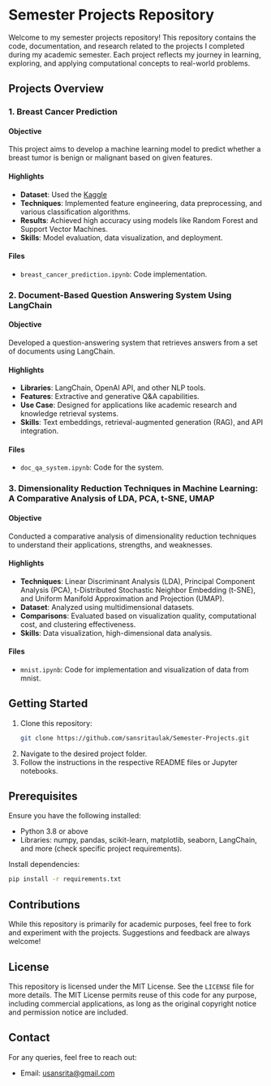 # Semester Projects Repository

Welcome to my semester projects repository! This repository contains the code, documentation, and research related to the projects I completed during my academic semester. Each project reflects my journey in learning, exploring, and applying computational concepts to real-world problems.

## Projects Overview

### 1. Breast Cancer Prediction
#### Objective
This project aims to develop a machine learning model to predict whether a breast tumor is benign or malignant based on given features.

#### Highlights
- **Dataset**: Used the [Kaggle](https://www.kaggle.com/)
- **Techniques**: Implemented feature engineering, data preprocessing, and various classification algorithms.
- **Results**: Achieved high accuracy using models like Random Forest and Support Vector Machines.
- **Skills**: Model evaluation, data visualization, and deployment.

#### Files
- `breast_cancer_prediction.ipynb`: Code implementation.

### 2. Document-Based Question Answering System Using LangChain
#### Objective
Developed a question-answering system that retrieves answers from a set of documents using LangChain.

#### Highlights
- **Libraries**: LangChain, OpenAI API, and other NLP tools.
- **Features**: Extractive and generative Q&A capabilities.
- **Use Case**: Designed for applications like academic research and knowledge retrieval systems.
- **Skills**: Text embeddings, retrieval-augmented generation (RAG), and API integration.

#### Files
- `doc_qa_system.ipynb`: Code for the system.

### 3. Dimensionality Reduction Techniques in Machine Learning: A Comparative Analysis of LDA, PCA, t-SNE, UMAP
#### Objective
Conducted a comparative analysis of dimensionality reduction techniques to understand their applications, strengths, and weaknesses.

#### Highlights
- **Techniques**: Linear Discriminant Analysis (LDA), Principal Component Analysis (PCA), t-Distributed Stochastic Neighbor Embedding (t-SNE), and Uniform Manifold Approximation and Projection (UMAP).
- **Dataset**: Analyzed using multidimensional datasets.
- **Comparisons**: Evaluated based on visualization quality, computational cost, and clustering effectiveness.
- **Skills**: Data visualization, high-dimensional data analysis.

#### Files
- `mnist.ipynb`: Code for implementation and visualization of data from mnist.

## Getting Started
1. Clone this repository:
   ```bash
   git clone https://github.com/sansritaulak/Semester-Projects.git
   ```
2. Navigate to the desired project folder.
3. Follow the instructions in the respective README files or Jupyter notebooks.

## Prerequisites
Ensure you have the following installed:
- Python 3.8 or above
- Libraries: numpy, pandas, scikit-learn, matplotlib, seaborn, LangChain, and more (check specific project requirements).

Install dependencies:
```bash
pip install -r requirements.txt
```

## Contributions
While this repository is primarily for academic purposes, feel free to fork and experiment with the projects. Suggestions and feedback are always welcome!

## License
This repository is licensed under the MIT License. See the `LICENSE` file for more details. The MIT License permits reuse of this code for any purpose, including commercial applications, as long as the original copyright notice and permission notice are included.

## Contact
For any queries, feel free to reach out:
- Email: usansrita@gmail.com

